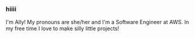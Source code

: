 ### hiiii

I'm Ally! My pronouns are she/her and I'm a Software Engineer at AWS. In my free time I love to make silly little projects!
